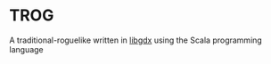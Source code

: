 # TROG

A traditional-roguelike written in [libgdx](https://libgdx.com/) using the Scala programming language